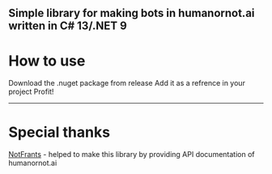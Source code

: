 Simple library for making bots in humanornot.ai written in C# 13/.NET 9
---
# How to use

Download the .nuget package from release
Add it as a refrence in your project
Profit!

---
# Special thanks
[NotFrants](https://github.com/NotFrants) - helped to make this library by providing API documentation of humanornot.ai
